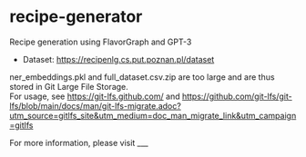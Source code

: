 # recipe-generator
Recipe generation using FlavorGraph and GPT-3

- Dataset: https://recipenlg.cs.put.poznan.pl/dataset

ner_embeddings.pkl and full_dataset.csv.zip are too large and are thus stored in Git Large File Storage.  
For usage, see https://git-lfs.github.com/ and https://github.com/git-lfs/git-lfs/blob/main/docs/man/git-lfs-migrate.adoc?utm_source=gitlfs_site&utm_medium=doc_man_migrate_link&utm_campaign=gitlfs

For more information, please visit ___
